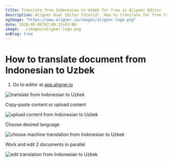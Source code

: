 ```yaml
---
title: Translate from Indonesian to Uzbek for free in Aligner Editor
description: Aligner Dual Editor Tutorial. How to translate for free from Indonesian to Uzbek. Aligner is multilingual document management platform. 
ogImage: "https://www.aligner.io/images/aligner-logo.png"
date: 2020-05-06T07:09:21+03:00
image: ../images/aligner-logo.png
onBlog: true
---
```


# How to translate document from Indonesian to Uzbek

1. Go to editor at [app.aligner.io](https://app.aligner.io "Aligner App web page")

![translate from Indonesian to Uzbek](../aligner-blank-editor.png "translate from Indonesian to Uzbek")

Copy-paste content or upload content

![upload content from Indonesian to Uzbek](../aligner-uploaded-document.png "upload content from Indonesian to Uzbek")

Choose desired language

![choose machine translation from Indonesian to Uzbek](../aligner-language-dropdown.png "choose machine translation from Indonesian to Uzbek")

Work and edit 2 documents in parallel

![edit translation from Indonesian to Uzbek](../aligner-double-sitded-editor.png "edit translation from Indonesian to Uzbek")

